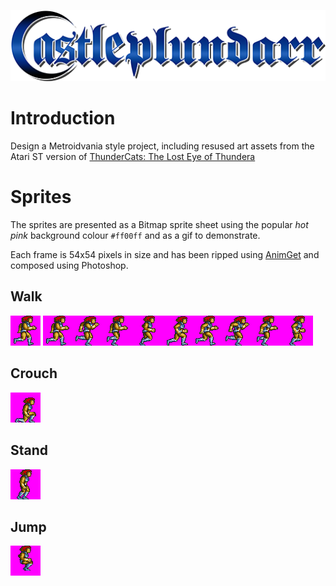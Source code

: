 ![castleplundarr logo](https://github.com/john-lay/castle-plun-darr/raw/develop/logo.png)

# Introduction
Design a Metroidvania style project, including resused art assets from the Atari ST version of [ThunderCats: The Lost Eye of Thundera](https://en.wikipedia.org/wiki/ThunderCats_(1987_video_game))

# Sprites
The sprites are presented as a Bitmap sprite sheet using the popular _hot pink_ background colour `#ff00ff` and as a gif to demonstrate.

Each frame is 54x54 pixels in size and has been ripped using [AnimGet](https://mugenarchive.com/forums/downloads.php?do=file&id=61108-animget-michael-menne) and composed using Photoshop.

## Walk
![walk animation](https://github.com/john-lay/castle-plun-darr/raw/develop/sprites/walk.gif)
![walk spritesheet](https://github.com/john-lay/castle-plun-darr/raw/develop/sprites/walk.bmp)

## Crouch
![crouch spritesheet](https://github.com/john-lay/castle-plun-darr/raw/develop/sprites/crouch.bmp)

## Stand
![stand spritesheet](https://github.com/john-lay/castle-plun-darr/raw/develop/sprites/stand.bmp)

## Jump
![jump spritesheet](https://github.com/john-lay/castle-plun-darr/raw/develop/sprites/jump.bmp)
